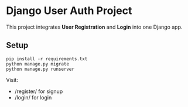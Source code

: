 # Django User Auth Project
This project integrates **User Registration** and **Login** into one Django app.

## Setup
```
pip install -r requirements.txt
python manage.py migrate
python manage.py runserver
```

Visit:
- /register/ for signup
- /login/ for login
